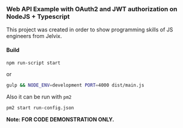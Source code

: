 ### Web API Example with OAuth2 and JWT authorization on NodeJS + Typescript

This project was created in order to show programming skills of JS engineers from Jelvix.

#### Build
```bash
npm run-script start
```
or
```bash
gulp && NODE_ENV=development PORT=4000 dist/main.js
```

Also it can be run with `pm2`
```bash
pm2 start run-config.json
```


**Note: FOR CODE DEMONSTRATION ONLY.**
